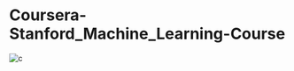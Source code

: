 # Coursera-Stanford_Machine_Learning-Course
![c](https://user-images.githubusercontent.com/75485789/120060002-90034100-c06e-11eb-96ba-7787bc62b644.png)
